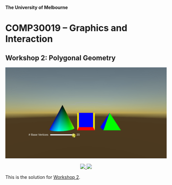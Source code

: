 **The University of Melbourne**

# COMP30019 – Graphics and Interaction

## Workshop 2: Polygonal Geometry

<p align="center">
  <img src="Gifs/preview.gif">
</p>

<p align="center">
  <a href="https://github.com/COMP30019/Workshop-2-Solution/actions/workflows/main.yml" alt="Workflow Status">
    <img src="https://github.com/COMP30019/Workshop-2-Solution/actions/workflows/main.yml/badge.svg" />
  </a>
  <a href="https://comp30019.github.io/Workshop-2-Solution/" alt="Play Online">
    <img src="https://img.shields.io/static/v1?label=Play%20Online&message=comp30019.github.io/Workshop-2-Solution/&color=blue&logo=unity" />
  </a>
</p>

This is the solution for [Workshop 2](https://github.com/COMP30019/Workshop-2).
